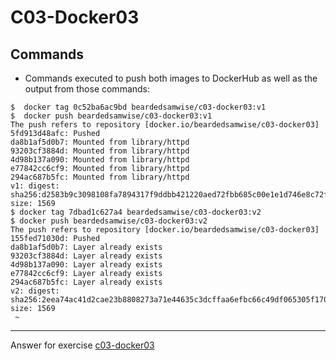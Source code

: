 # C03-Docker03

## Commands
- Commands executed to push both images to DockerHub as well as the output from those commands:
```
$  docker tag 0c52ba6ac9bd beardedsamwise/c03-docker03:v1
$  docker push beardedsamwise/c03-docker03:v1
The push refers to repository [docker.io/beardedsamwise/c03-docker03]
5fd913d48afc: Pushed
da8b1af5d0b7: Mounted from library/httpd
93203cf3884d: Mounted from library/httpd
4d98b137a090: Mounted from library/httpd
e77842cc6cf9: Mounted from library/httpd
294ac687b5fc: Mounted from library/httpd
v1: digest: sha256:d2583b9c3098108fa7894317f9ddbb421220aed72fbb685c00e1e1d746e8c72f size: 1569
$ docker tag 7dbad1c627a4 beardedsamwise/c03-docker03:v2
$ docker push beardedsamwise/c03-docker03:v2
The push refers to repository [docker.io/beardedsamwise/c03-docker03]
155fed71030d: Pushed
da8b1af5d0b7: Layer already exists
93203cf3884d: Layer already exists
4d98b137a090: Layer already exists
e77842cc6cf9: Layer already exists
294ac687b5fc: Layer already exists
v2: digest: sha256:2eea74ac41d2cae23b8808273a71e44635c3dcffaa6efbc66c49df065305f170 size: 1569
 ~
```

***
Answer for exercise [c03-docker03](https://github.com/devopsacademyau/academy/blob/af3225a3436f263164e8daebc6bbd1ef3122b900/classes/03class/exercises/c03-docker03/README.md)